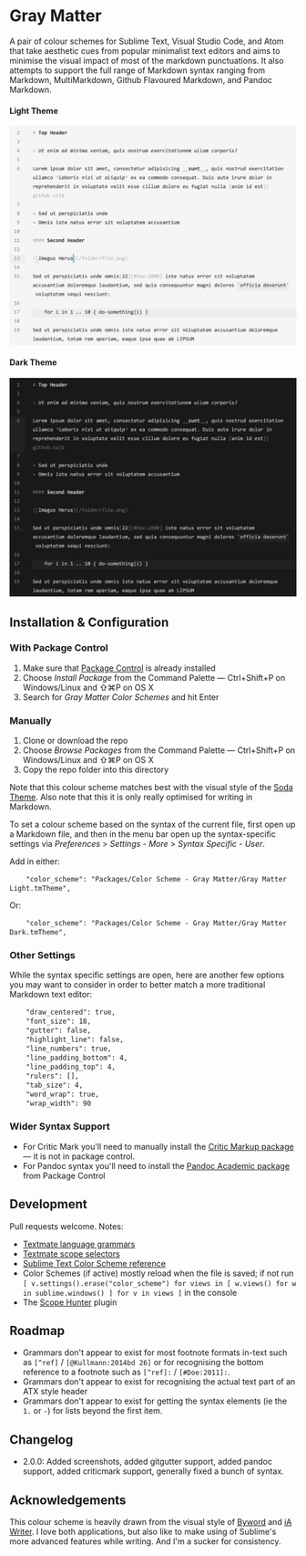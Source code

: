# Gray Matter

A pair of colour schemes for Sublime Text, Visual Studio Code, and Atom that take aesthetic cues from popular minimalist text editors and aims to minimise the visual impact of most of the markdown punctuations. It also attempts to support the full range of Markdown syntax ranging from Markdown, MultiMarkdown, Github Flavoured Markdown, and Pandoc Markdown.

#### Light Theme

![](/light.jpg)

#### Dark Theme

![](/dark.jpg)

## Installation & Configuration

### With Package Control

1. Make sure that [Package Control](https://sublime.wbond.net/installation) is already installed
2. Choose *Install Package* from the Command Palette — Ctrl+Shift+P on Windows/Linux and ⇧⌘P on OS X
3. Search for *Gray Matter Color Schemes* and hit Enter

### Manually

1. Clone or download the repo
2. Choose *Browse Packages* from the Command Palette — Ctrl+Shift+P on Windows/Linux and ⇧⌘P on OS X
3. Copy the repo folder into this directory

Note that this colour scheme matches best with the visual style of the [Soda Theme](http://buymeasoda.github.com/soda-theme/). Also note that this it is only really optimised for writing in Markdown.

To set a colour scheme based on the syntax of the current file, first open up a Markdown file, and then in the menu bar open up the syntax-specific settings via *Preferences* > *Settings - More* > *Syntax Specific - User*.

Add in either:

        "color_scheme": "Packages/Color Scheme - Gray Matter/Gray Matter Light.tmTheme",

Or:

        "color_scheme": "Packages/Color Scheme - Gray Matter/Gray Matter Dark.tmTheme",

### Other Settings

While the syntax specific settings are open, here are another few options you may want to consider in order to better match a more traditional Markdown text editor:

        "draw_centered": true,
        "font_size": 18,
        "gutter": false,
        "highlight_line": false,
        "line_numbers": true,
        "line_padding_bottom": 4,
        "line_padding_top": 4,
        "rulers": [],
        "tab_size": 4,
        "word_wrap": true,
        "wrap_width": 90

### Wider Syntax Support

- For Critic Mark you'll need to manually install the [Critic Markup package](http://criticmarkup.com/sublime-text.php) — it is not in package control.
- For Pandoc syntax you'll need to install the [Pandoc Academic package](https://github.com/larlequin/PandocAcademic) from Package Control

## Development

Pull requests welcome. Notes:

- [Textmate language grammars](https://manual.macromates.com/en/language_grammars.html)
- [Textmate scope selectors](https://manual.macromates.com/en/scope_selectors.html)
- [Sublime Text Color Scheme reference](http://docs.sublimetext.info/en/latest/reference/color_schemes.html)
- Color Schemes (if active) mostly reload when the file is saved; if not run `[ v.settings().erase("color_scheme") for views in [ w.views() for w in sublime.windows() ] for v in views ]` in the console
- The [Scope Hunter](https://github.com/facelessuser/ScopeHunter) plugin

## Roadmap

- Grammars don't appear to exist for most footnote formats in-text such as `[^ref]` / `[@Kullmann:2014bd 26]` or for recognising the bottom reference to a footnote such as `[^ref]:` / `[#Doe:2011]:`.
- Grammars don't appear to exist for recognising the actual text part of an ATX style header
- Grammars don't appear to exist for getting the syntax elements (ie the `1.` or `-`) for lists beyond the first item.

## Changelog

- 2.0.0: Added screenshots, added gitgutter support, added pandoc support, added criticmark support, generally fixed a bunch of syntax.

## Acknowledgements

This colour scheme is heavily drawn from the visual style of [Byword](http://bywordapp.com/) and [iA Writer](http://iawriter.com). I love both applications, but also like to make using of Sublime's more advanced features while writing. And I'm a sucker for consistency.
